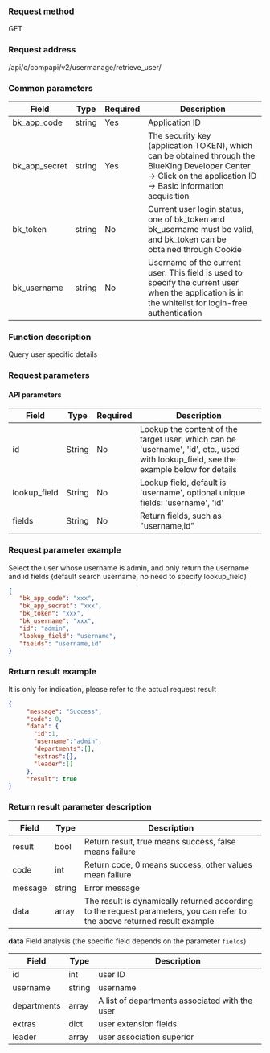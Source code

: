 ### Request method

GET


### Request address

/api/c/compapi/v2/usermanage/retrieve_user/


### Common parameters

| Field | Type | Required | Description |
|-----------|------------|--------|------------|
| bk_app_code | string | Yes | Application ID |
| bk_app_secret| string | Yes | The security key (application TOKEN), which can be obtained through the BlueKing Developer Center -> Click on the application ID -> Basic information acquisition|
| bk_token | string | No | Current user login status, one of bk_token and bk_username must be valid, and bk_token can be obtained through Cookie |
| bk_username | string | No | Username of the current user. This field is used to specify the current user when the application is in the whitelist for login-free authentication |


### Function description

Query user specific details

### Request parameters




#### API parameters

| Field | Type | Required | Description |
|-----------|------------|--------|------------|
| id | String | No | Lookup the content of the target user, which can be 'username', 'id', etc., used with lookup_field, see the example below for details |
| lookup_field | String | No | Lookup field, default is 'username', optional unique fields: 'username', 'id' |
| fields | String | No | Return fields, such as "username,id" |


### Request parameter example

Select the user whose username is admin, and only return the username and id fields (default search username, no need to specify lookup_field)
``` json
{
   "bk_app_code": "xxx",
   "bk_app_secret": "xxx",
   "bk_token": "xxx",
   "bk_username": "xxx",
   "id": "admin",
   "lookup_field": "username",
   "fields": "username,id"
}
```

### Return result example

It is only for indication, please refer to the actual request result
```json
{
     "message": "Success",
     "code": 0,
     "data": {
       "id":1,
       "username":"admin",
       "departments":[],
       "extras":{},
       "leader":[]
     },
     "result": true
}
```

### Return result parameter description

| Field | Type | Description |
|-----------|-----------|-----------|
|result| bool | Return result, true means success, false means failure |
|code|int|Return code, 0 means success, other values mean failure|
|message|string|Error message|
|data| array| The result is dynamically returned according to the request parameters, you can refer to the above returned result example |

**data** Field analysis (the specific field depends on the parameter `fields`)

| Field | Type | Description |
|-----------|-----------|-----------|
|id| int | user ID |
|username|string| username |
|departments|array| A list of departments associated with the user |
|extras| dict | user extension fields |
|leader| array| user association superior |